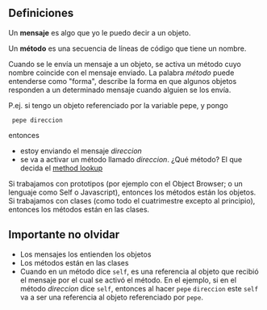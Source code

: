 Definiciones
------------

Un **mensaje** es algo que yo le puedo decir a un objeto.

Un **método** es una secuencia de líneas de código que tiene un nombre.

Cuando se le envía un mensaje a un objeto, se activa un método cuyo nombre coincide con el mensaje enviado. La palabra *método* puede entenderse como "forma", describe la forma en que algunos objetos responden a un determinado mensaje cuando alguien se los envía.

P.ej. si tengo un objeto referenciado por la variable pepe, y pongo

` pepe direccion`

entonces

-   estoy enviando el mensaje *direccion*
-   se va a activar un método llamado *direccion*. ¿Qué método? El que decida el [method lookup](paradigma-de-objetos---method-lookup.html)

Si trabajamos con prototipos (por ejemplo con el Object Browser; o un lenguaje como Self o Javascript), entonces los métodos están los objetos. Si trabajamos con clases (como todo el cuatrimestre excepto al principio), entonces los métodos están en las clases.

Importante no olvidar
---------------------

-   Los mensajes los entienden los objetos
-   Los métodos están en las clases
-   Cuando en un método dice `self`, es una referencia al objeto que recibió el mensaje por el cual se activó el método.
    En el ejemplo, si en el método *direccion* dice `self`, entonces al hacer `pepe` `direccion` este `self` va a ser una referencia al objeto referenciado por `pepe`.


